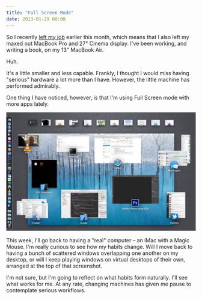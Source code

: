 ```yaml
---
title: "Full Screen Mode"
date: 2013-01-29 00:00
---
```


So I recently [left my job](/blog/moving-on) earlier this month, which means that I also left my maxed out MacBook Pro and 27" Cinema display. I've been working, and writing a book, on my 13" MacBook Air.

Huh.

It's a little smaller and less capable. Frankly, I thought I would miss having "serious" hardware a lot more than I have. However, the little machine has performed admirably.

One thing I have noticed, however, is that I'm using Full Screen mode with more apps lately.

 ![](/img/import/blog/full-screen-mode/5F540569E6814294B01FA6EC2BBBCC80.png)

This week, I'll go back to having a "real" computer – an iMac with a Magic Mouse. I'm really curious to see how my habits change. Will I move back to having a bunch of scattered windows overlapping one another on my desktop, or will I keep playing windows on virtual desktops of their own, arranged at the top of that screenshot.

I'm not sure, but I'm going to reflect on what habits form naturally. I'll see what works for me. At any rate, changing machines has given me pause to contemplate serious workflows.

<!-- more -->
